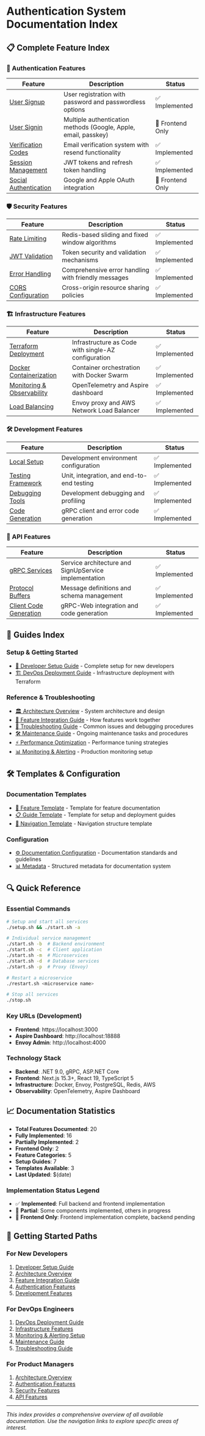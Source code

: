 # Authentication System Documentation Index

## 📋 Complete Feature Index

### 🔐 Authentication Features
| Feature | Description | Status |
|---------|-------------|--------|
| [User Signup](features/authentication/user-signup.md) | User registration with password and passwordless options | ✅ Implemented |
| [User Signin](features/authentication/user-signin.md) | Multiple authentication methods (Google, Apple, email, passkey) | 🚧 Frontend Only |
| [Verification Codes](features/authentication/verification-codes.md) | Email verification system with resend functionality | ✅ Implemented |
| [Session Management](features/authentication/session-management.md) | JWT tokens and refresh token handling | ✅ Implemented |
| [Social Authentication](features/authentication/social-authentication.md) | Google and Apple OAuth integration | 🚧 Frontend Only |

### 🛡️ Security Features
| Feature | Description | Status |
|---------|-------------|--------|
| [Rate Limiting](features/security/rate-limiting.md) | Redis-based sliding and fixed window algorithms | ✅ Implemented |
| [JWT Validation](features/security/jwt-validation.md) | Token security and validation mechanisms | ✅ Implemented |
| [Error Handling](features/security/error-handling.md) | Comprehensive error handling with friendly messages | ✅ Implemented |
| [CORS Configuration](features/security/cors-configuration.md) | Cross-origin resource sharing policies | ✅ Implemented |

### 🏗️ Infrastructure Features
| Feature | Description | Status |
|---------|-------------|--------|
| [Terraform Deployment](features/infrastructure/terraform-deployment.md) | Infrastructure as Code with single-AZ configuration | ✅ Implemented |
| [Docker Containerization](features/infrastructure/docker-containerization.md) | Container orchestration with Docker Swarm | ✅ Implemented |
| [Monitoring & Observability](features/infrastructure/monitoring-observability.md) | OpenTelemetry and Aspire dashboard | ✅ Implemented |
| [Load Balancing](features/infrastructure/load-balancing.md) | Envoy proxy and AWS Network Load Balancer | ✅ Implemented |

### 🛠️ Development Features
| Feature | Description | Status |
|---------|-------------|--------|
| [Local Setup](features/development/local-setup.md) | Development environment configuration | ✅ Implemented |
| [Testing Framework](features/development/testing-framework.md) | Unit, integration, and end-to-end testing | ✅ Implemented |
| [Debugging Tools](features/development/debugging-tools.md) | Development debugging and profiling | ✅ Implemented |
| [Code Generation](features/development/code-generation.md) | gRPC client and error code generation | ✅ Implemented |

### 🔌 API Features
| Feature | Description | Status |
|---------|-------------|--------|
| [gRPC Services](features/api-gateway/grpc-services.md) | Service architecture and SignUpService implementation | ✅ Implemented |
| [Protocol Buffers](features/api-gateway/protocol-buffers.md) | Message definitions and schema management | ✅ Implemented |
| [Client Code Generation](features/api-gateway/client-code-generation.md) | gRPC-Web integration and code generation | ✅ Implemented |

## 📖 Guides Index

### Setup & Getting Started
- [🚀 Developer Setup Guide](guides/developer-setup.md) - Complete setup for new developers
- [🏗️ DevOps Deployment Guide](guides/devops-deployment.md) - Infrastructure deployment with Terraform

### Reference & Troubleshooting
- [🏛️ Architecture Overview](guides/architecture-overview.md) - System architecture and design
- [🔗 Feature Integration Guide](guides/feature-integration.md) - How features work together
- [🔧 Troubleshooting Guide](guides/troubleshooting.md) - Common issues and debugging procedures
- [🛠️ Maintenance Guide](guides/maintenance.md) - Ongoing maintenance tasks and procedures
- [⚡ Performance Optimization](guides/performance-optimization.md) - Performance tuning strategies
- [📊 Monitoring & Alerting](guides/monitoring-alerting.md) - Production monitoring setup

## 🛠️ Templates & Configuration

### Documentation Templates
- [📄 Feature Template](templates/feature-template.md) - Template for feature documentation
- [📋 Guide Template](templates/guide-template.md) - Template for setup and deployment guides
- [🧭 Navigation Template](templates/navigation-template.md) - Navigation structure template

### Configuration
- [⚙️ Documentation Configuration](config/documentation-config.md) - Documentation standards and guidelines
- [📊 Metadata](config/metadata.json) - Structured metadata for documentation system

## 🔍 Quick Reference

### Essential Commands
```bash
# Setup and start all services
./setup.sh && ./start.sh -a

# Individual service management
./start.sh -b  # Backend environment
./start.sh -c  # Client application
./start.sh -m  # Microservices
./start.sh -d  # Database services
./start.sh -p  # Proxy (Envoy)

# Restart a microservice
./restart.sh <microservice name>

# Stop all services
./stop.sh
```

### Key URLs (Development)
- **Frontend**: https://localhost:3000
- **Aspire Dashboard**: http://localhost:18888
- **Envoy Admin**: http://localhost:4000

### Technology Stack
- **Backend**: .NET 9.0, gRPC, ASP.NET Core
- **Frontend**: Next.js 15.3+, React 19, TypeScript 5
- **Infrastructure**: Docker, Envoy, PostgreSQL, Redis, AWS
- **Observability**: OpenTelemetry, Aspire Dashboard

## 📈 Documentation Statistics

- **Total Features Documented**: 20
- **Fully Implemented**: 16
- **Partially Implemented**: 2
- **Frontend Only**: 2
- **Feature Categories**: 5
- **Setup Guides**: 7
- **Templates Available**: 3
- **Last Updated**: $(date)

### Implementation Status Legend
- ✅ **Implemented**: Full backend and frontend implementation
- 🚧 **Partial**: Some components implemented, others in progress
- 🚧 **Frontend Only**: Frontend implementation complete, backend pending

## 🎯 Getting Started Paths

### For New Developers
1. [Developer Setup Guide](guides/developer-setup.md)
2. [Architecture Overview](guides/architecture-overview.md)
3. [Feature Integration Guide](guides/feature-integration.md)
4. [Authentication Features](features/authentication/README.md)
5. [Development Features](features/development/README.md)

### For DevOps Engineers
1. [DevOps Deployment Guide](guides/devops-deployment.md)
2. [Infrastructure Features](features/infrastructure/README.md)
3. [Monitoring & Alerting Setup](guides/monitoring-alerting.md)
4. [Maintenance Guide](guides/maintenance.md)
5. [Troubleshooting Guide](guides/troubleshooting.md)

### For Product Managers
1. [Architecture Overview](guides/architecture-overview.md)
2. [Authentication Features](features/authentication/README.md)
3. [Security Features](features/security/README.md)
4. [API Features](features/api-gateway/README.md)

---

*This index provides a comprehensive overview of all available documentation. Use the navigation links to explore specific areas of interest.*